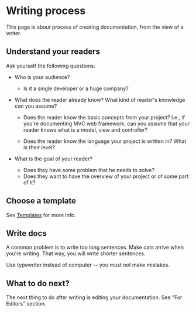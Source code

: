 Writing process
===============

This page is about process of creating documentation, from the view of a
writer.

Understand your readers
-----------------------

Ask yourself the following questions:

* Who is your audience?

    - Is it a single developer or a huge company?

* What does the reader already know? What kind of reader's knowledge can you
  assume?

    - Does the reader know the basic concepts from your project? I.e., if
      you're documenting MVC web framework, can you assume that your reader
      knows what is a model, view and controller?

    - Does the reader know the language your project is written in? What is
      their level?

* What is the goal of your reader?

    - Does they have some problem that he needs to solve?
    - Does they want to have the overview of your project or of some part of
      it?

Choose a template
-------------------

See [Templates](templates.md) for more info.

Write docs
----------

A common problem is to write too long sentences. Make cats arrive when you're
writing. That way, you will write shorter sentences.

Use typewriter instead of computer -- you must not make mistakes.

What to do next?
----------------

The next thing to do after writing is editing your documentation. See "For Editors" section.
